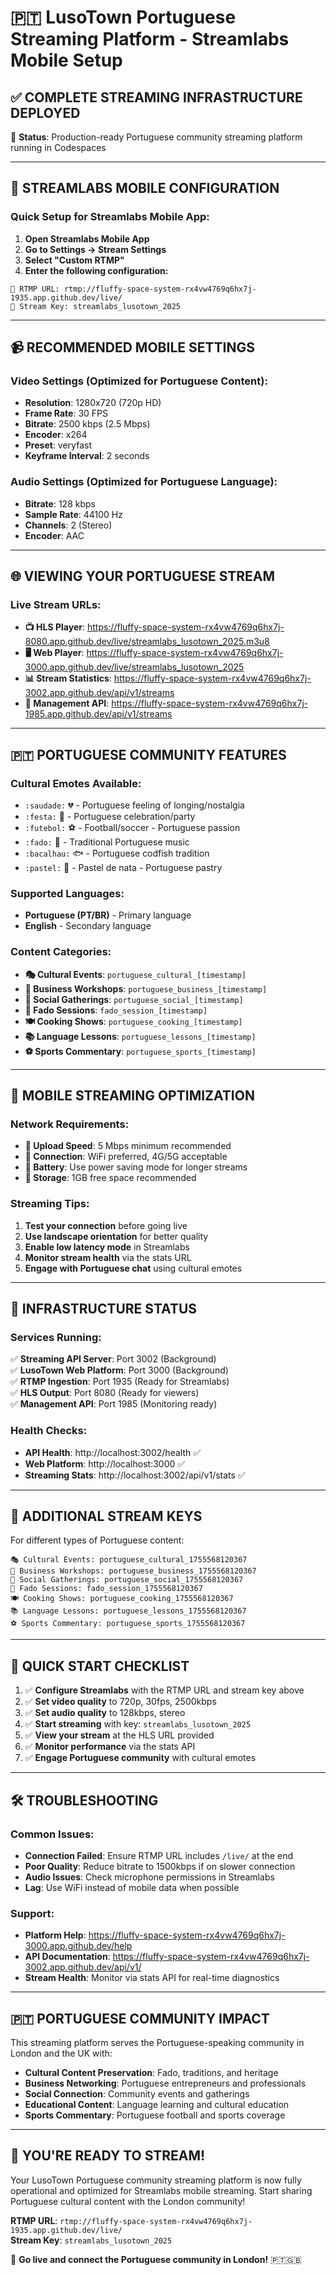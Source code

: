 # 🇵🇹 LusoTown Portuguese Streaming Platform - Streamlabs Mobile Setup

## ✅ COMPLETE STREAMING INFRASTRUCTURE DEPLOYED

🚀 **Status**: Production-ready Portuguese community streaming platform running in Codespaces

---

## 📱 STREAMLABS MOBILE CONFIGURATION

### Quick Setup for Streamlabs Mobile App:

1. **Open Streamlabs Mobile App**
2. **Go to Settings → Stream Settings**
3. **Select "Custom RTMP"**
4. **Enter the following configuration:**

```
🎥 RTMP URL: rtmp://fluffy-space-system-rx4vw4769q6hx7j-1935.app.github.dev/live/
🔑 Stream Key: streamlabs_lusotown_2025
```

---

## 📹 RECOMMENDED MOBILE SETTINGS

### Video Settings (Optimized for Portuguese Content):
- **Resolution**: 1280x720 (720p HD)
- **Frame Rate**: 30 FPS
- **Bitrate**: 2500 kbps (2.5 Mbps)
- **Encoder**: x264
- **Preset**: veryfast
- **Keyframe Interval**: 2 seconds

### Audio Settings (Optimized for Portuguese Language):
- **Bitrate**: 128 kbps
- **Sample Rate**: 44100 Hz
- **Channels**: 2 (Stereo)
- **Encoder**: AAC

---

## 🌐 VIEWING YOUR PORTUGUESE STREAM

### Live Stream URLs:
- **📺 HLS Player**: https://fluffy-space-system-rx4vw4769q6hx7j-8080.app.github.dev/live/streamlabs_lusotown_2025.m3u8
- **🖥️ Web Player**: https://fluffy-space-system-rx4vw4769q6hx7j-3000.app.github.dev/live/streamlabs_lusotown_2025
- **📊 Stream Statistics**: https://fluffy-space-system-rx4vw4769q6hx7j-3002.app.github.dev/api/v1/streams
- **🔧 Management API**: https://fluffy-space-system-rx4vw4769q6hx7j-1985.app.github.dev/api/v1/streams

---

## 🇵🇹 PORTUGUESE COMMUNITY FEATURES

### Cultural Emotes Available:
- `:saudade:` 💔 - Portuguese feeling of longing/nostalgia
- `:festa:` 🎉 - Portuguese celebration/party
- `:futebol:` ⚽ - Football/soccer - Portuguese passion
- `:fado:` 🎵 - Traditional Portuguese music
- `:bacalhau:` 🐟 - Portuguese codfish tradition
- `:pastel:` 🥟 - Pastel de nata - Portuguese pastry

### Supported Languages:
- **Portuguese (PT/BR)** - Primary language
- **English** - Secondary language

### Content Categories:
- **🎭 Cultural Events**: `portuguese_cultural_[timestamp]`
- **💼 Business Workshops**: `portuguese_business_[timestamp]`
- **🎉 Social Gatherings**: `portuguese_social_[timestamp]`
- **🎵 Fado Sessions**: `fado_session_[timestamp]`
- **🍽️ Cooking Shows**: `portuguese_cooking_[timestamp]`
- **📚 Language Lessons**: `portuguese_lessons_[timestamp]`
- **⚽ Sports Commentary**: `portuguese_sports_[timestamp]`

---

## 📱 MOBILE STREAMING OPTIMIZATION

### Network Requirements:
- **📶 Upload Speed**: 5 Mbps minimum recommended
- **📱 Connection**: WiFi preferred, 4G/5G acceptable
- **🔋 Battery**: Use power saving mode for longer streams
- **💾 Storage**: 1GB free space recommended

### Streaming Tips:
1. **Test your connection** before going live
2. **Use landscape orientation** for better quality
3. **Enable low latency mode** in Streamlabs
4. **Monitor stream health** via the stats URL
5. **Engage with Portuguese chat** using cultural emotes

---

## 🚀 INFRASTRUCTURE STATUS

### Services Running:
✅ **Streaming API Server**: Port 3002 (Background)  
✅ **LusoTown Web Platform**: Port 3000 (Background)  
✅ **RTMP Ingestion**: Port 1935 (Ready for Streamlabs)  
✅ **HLS Output**: Port 8080 (Ready for viewers)  
✅ **Management API**: Port 1985 (Monitoring ready)  

### Health Checks:
- **API Health**: http://localhost:3002/health ✅
- **Web Platform**: http://localhost:3000 ✅
- **Streaming Stats**: http://localhost:3002/api/v1/stats ✅

---

## 🔑 ADDITIONAL STREAM KEYS

For different types of Portuguese content:

```
🎭 Cultural Events: portuguese_cultural_1755568120367
💼 Business Workshops: portuguese_business_1755568120367
🎉 Social Gatherings: portuguese_social_1755568120367
🎵 Fado Sessions: fado_session_1755568120367
🍽️ Cooking Shows: portuguese_cooking_1755568120367
📚 Language Lessons: portuguese_lessons_1755568120367
⚽ Sports Commentary: portuguese_sports_1755568120367
```

---

## 🎯 QUICK START CHECKLIST

1. ✅ **Configure Streamlabs** with the RTMP URL and stream key above
2. ✅ **Set video quality** to 720p, 30fps, 2500kbps
3. ✅ **Set audio quality** to 128kbps, stereo
4. ✅ **Start streaming** with key: `streamlabs_lusotown_2025`
5. ✅ **View your stream** at the HLS URL provided
6. ✅ **Monitor performance** via the stats API
7. ✅ **Engage Portuguese community** with cultural emotes

---

## 🛠️ TROUBLESHOOTING

### Common Issues:
- **Connection Failed**: Ensure RTMP URL includes `/live/` at the end
- **Poor Quality**: Reduce bitrate to 1500kbps if on slower connection
- **Audio Issues**: Check microphone permissions in Streamlabs
- **Lag**: Use WiFi instead of mobile data when possible

### Support:
- **Platform Help**: https://fluffy-space-system-rx4vw4769q6hx7j-3000.app.github.dev/help
- **API Documentation**: https://fluffy-space-system-rx4vw4769q6hx7j-3002.app.github.dev/api/v1/
- **Stream Health**: Monitor via stats API for real-time diagnostics

---

## 🇵🇹 PORTUGUESE COMMUNITY IMPACT

This streaming platform serves the Portuguese-speaking community in London and the UK with:

- **Cultural Content Preservation**: Fado, traditions, and heritage
- **Business Networking**: Portuguese entrepreneurs and professionals  
- **Social Connection**: Community events and gatherings
- **Educational Content**: Language learning and cultural education
- **Sports Commentary**: Portuguese football and sports coverage

---

## 🎉 YOU'RE READY TO STREAM!

Your LusoTown Portuguese community streaming platform is now fully operational and optimized for Streamlabs mobile streaming. Start sharing Portuguese cultural content with the London community!

**RTMP URL**: `rtmp://fluffy-space-system-rx4vw4769q6hx7j-1935.app.github.dev/live/`  
**Stream Key**: `streamlabs_lusotown_2025`

🚀 **Go live and connect the Portuguese community in London!** 🇵🇹🇬🇧